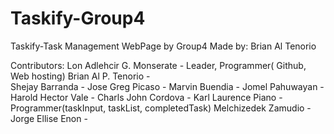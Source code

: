 # Taskify-Group4
Taskify-Task Management WebPage by Group4
Made by: Brian Al Tenorio

Contributors:
Lon Adlehcir G. Monserate - Leader, Programmer( Github, Web hosting)
Brian Al P. Tenorio -  
Shejay Barranda -
Jose Greg Picaso -
Marvin Buendia -
Jomel Pahuwayan - 
Harold Hector Vale -
Charls John Cordova -
Karl Laurence Piano - Programmer(taskInput, taskList, completedTask)
Melchizedek Zamudio -
Jorge Ellise Enon -
